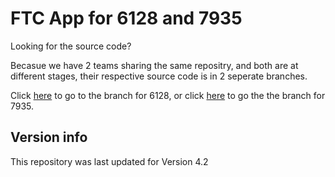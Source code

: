 # FTC App for 6128 and 7935

Looking for the source code?

Becasue we have 2 teams sharing the same repositry, and both are at different stages, their respective source code is in 2 seperate branches.

Click [here][0] to go to the branch for 6128, or click [here][1] to go the the branch for 7935.

## Version info
This repository was last updated for Version 4.2

[0]: https://github.com/1595Dragons/FTC-Robot-Code/tree/6128/TeamCode/src/main/java/org/firstinspires/ftc/teamcode
[1]: https://github.com/1595Dragons/FTC-Robot-Code/tree/7935/TeamCode/src/main/java/org/firstinspires/ftc/teamcode
